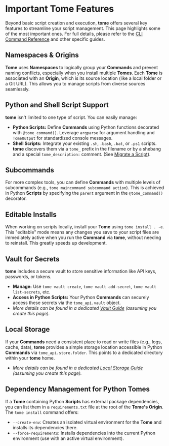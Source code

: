 # Important Tome Features

Beyond basic script creation and execution, **tome** offers several key features
to streamline your script management. This page highlights some of the most
important ones. For full details, please refer to the [CLI Command
Reference](../reference/cli.md) and other specific guides.

## Namespaces & Origins
**Tome** uses **Namespaces** to logically group your **Commands** and prevent
naming conflicts, especially when you install multiple **Tomes**. Each **Tome**
is associated with an **Origin**, which is its source location (like a local
folder or a Git URL). This allows you to manage scripts from diverse sources
seamlessly.

## Python and Shell Script Support
**tome** isn't limited to one type of script. You can easily manage:

* **Python Scripts:** Define **Commands** using Python functions decorated with
  `@tome_command()`. Leverage `argparse` for argument handling and `TomeOutput`
  for standardized console messages.
* **Shell Scripts:** Integrate your existing `.sh`, `.bash`, `.bat`, or `.ps1`
  scripts. **tome** discovers them via a `tome_` prefix in the filename or by a
  shebang and a special `tome_description:` comment. (See [Migrate a
  Script](migrate_script.md)).

## Subcommands
For more complex tools, you can define **Commands** with multiple levels of
subcommands (e.g., `tome maincommand subcommand action`). This is achieved in
Python **Scripts** by specifying the `parent` argument in the `@tome_command()`
decorator.

## Editable Installs
When working on scripts locally, install your **Tome** using `tome install .
-e`. This "editable" mode means any changes you save to your script files are
immediately active when you run the **Command** via **tome**, without needing to
reinstall. This greatly speeds up development.

## Vault for Secrets
**tome** includes a secure vault to store sensitive information like API keys,
passwords, or tokens.

* **Manage:** Use `tome vault create`, `tome vault add-secret`, `tome vault
  list-secrets`, etc.
* **Access in Python Scripts:** Your Python **Commands** can securely access
  these secrets via the `tome_api.vault` object.
* *More details can be found in a dedicated [Vault Guide](./vault.md) (assuming
  you create this page).*

## Local Storage
If your **Commands** need a consistent place to read or write files (e.g., logs,
cache, data), **tome** provides a simple storage location accessible in Python
**Commands** via `tome_api.store.folder`. This points to a dedicated directory
within your **tome** home.
* *More details can be found in a dedicated [Local Storage
  Guide](./local_store.md) (assuming you create this page).*

## Dependency Management for Python Tomes
If a **Tome** containing Python **Scripts** has external package dependencies,
you can list them in a `requirements.txt` file at the root of the **Tome's
Origin**. The `tome install` command offers:

* `--create-env`: Creates an isolated virtual environment for the **Tome** and
  installs its dependencies there.
* `--force-requirements`: Installs dependencies into the current Python
  environment (use with an active virtual environment).
